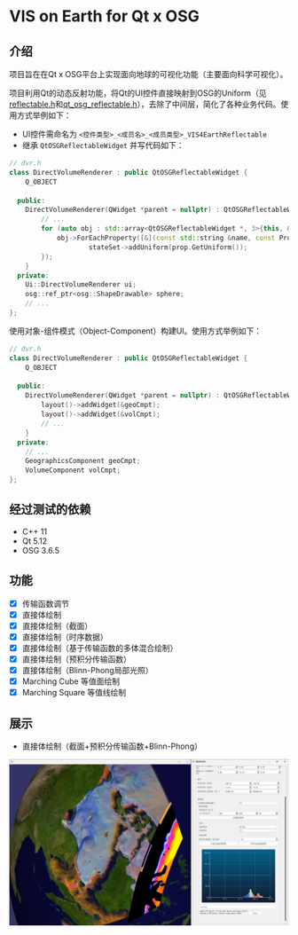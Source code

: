 # VIS on Earth for Qt x OSG

## 介绍

项目旨在在Qt x OSG平台上实现面向地球的可视化功能（主要面向科学可视化）。

项目利用Qt的动态反射功能，将Qt的UI控件直接映射到OSG的Uniform（见[reflectable.h](./vis4earth/reflectable.h)和[qt_osg_reflectable.h](./vis4earth/qt_osg_reflectable.h)），去除了中间层，简化了各种业务代码。使用方式举例如下：

- UI控件需命名为 `<控件类型>_<成员名>_<成员类型>_VIS4EarthReflectable`
- 继承 `QtOSGReflectableWidget` 并写代码如下：

```cpp
// dvr.h
class DirectVolumeRenderer : public QtOSGReflectableWidget {
    Q_OBJECT

  public:
    DirectVolumeRenderer(QWidget *parent = nullptr) : QtOSGReflectableWidget(ui, parent) {
        // ...
        for (auto obj : std::array<QtOSGReflectableWidget *, 3>{this, &geoCmpt, &volCmpt})
            obj->ForEachProperty([&](const std::string &name, const Property &prop) {
                    stateSet->addUniform(prop.GetUniform());
        });
    }
  private:
    Ui::DirectVolumeRenderer ui;
    osg::ref_ptr<osg::ShapeDrawable> sphere;
    // ...
};
```

使用对象-组件模式（Object-Component）构建UI。使用方式举例如下：

```cpp
// dvr.h
class DirectVolumeRenderer : public QtOSGReflectableWidget {
    Q_OBJECT

  public:
    DirectVolumeRenderer(QWidget *parent = nullptr) : QtOSGReflectableWidget(ui, parent) {
        layout()->addWidget(&geoCmpt);
        layout()->addWidget(&volCmpt);
        // ...
    }
  private:
    // ...
    GeographicsComponent geoCmpt;
    VolumeComponent volCmpt;
};
```

## 经过测试的依赖

- C++ 11
- Qt 5.12
- OSG 3.6.5

## 功能

- [x] 传输函数调节
- [x] 直接体绘制
- [x] 直接体绘制（截面）
- [x] 直接体绘制（时序数据）
- [x] 直接体绘制（基于传输函数的多体混合绘制）
- [x] 直接体绘制（预积分传输函数）
- [x] 直接体绘制（Blinn-Phong局部光照）
- [x] Marching Cube 等值面绘制
- [x] Marching Square 等值线绘制

## 展示

- 直接体绘制（截面+预积分传输函数+Blinn-Phong）

![](./gallery/dvr_slicing_preIntTF_BlinnPhong.png)
